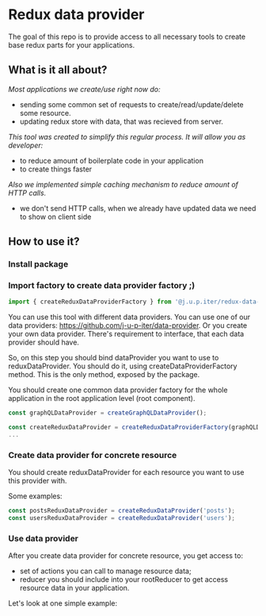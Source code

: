 # Redux data provider
The goal of this repo is to provide access to all necessary tools to create base redux parts for your applications.

## What is it all about?
*Most applications we create/use right now do:*
- sending some common set of requests to create/read/update/delete some resource.
- updating redux store with data, that was recieved from server.

*This tool was created to simplify this regular process. It will allow you as developer:*
- to reduce amount of boilerplate code in your application
- to create things faster

*Also we implemented simple caching mechanism to reduce amount of HTTP calls.* 
- we don't send HTTP calls, when we already have updated data we need to show on client side

## How to use it?

### Install package

### Import factory to create data provider factory ;)

```typescript
import { createReduxDataProviderFactory } from '@j.u.p.iter/redux-data-provider';
```

You can use this tool with different data providers. You can use one of our data providers: https://github.com/j-u-p-iter/data-provider. Or you create your own data provider. There's requirement to interface, that each data provider should have.

So, on this step you should bind dataProvider you want to use to reduxDataProvider. You should do it, using createDataProviderFactory method. This is the only method, exposed by the package.

You should create one common data provider factory for the whole application in the root application level (root component).

```typescript
const graphQLDataProvider = createGraphQLDataProvider();

const createReduxDataProvider = createReduxDataProviderFactory(graphQLDataProvider);
...
```

### Create data provider for concrete resource

You should create reduxDataProvider for each resource you want to use this provider with.

Some examples:

```typescript
const postsReduxDataProvider = createReduxDataProvider('posts');
const usersReduxDataProvider = createReduxDataProvider('users');
```

### Use data provider

After you create data provider for concrete resource, you get access to:
- set of actions you can call to manage resource data;
- reducer you should include into your rootReducer to get access resource data in your application.

Let's look at one simple example:
